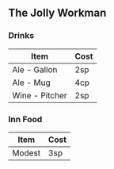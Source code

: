 ## The Jolly Workman

### Drinks  
|Item|Cost|
|----|----|
|Ale - Gallon|2sp|
|Ale - Mug |4cp|
|Wine - Pitcher| 2sp|


### Inn Food
|Item|Cost|
|----|----|
|Modest| 3sp|
